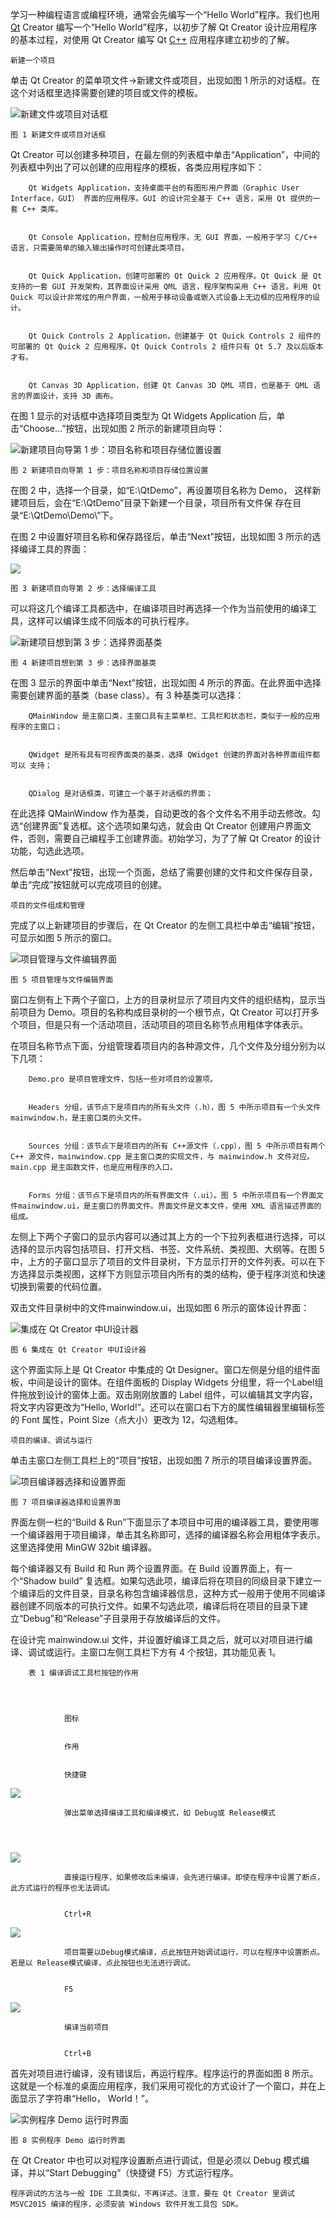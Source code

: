 学习一种编程语言或编程环境，通常会先编写一个“Hello World”程序。我们也用 [Qt](https://c.biancheng.net//qt/) Creator 编写一个“Hello World”程序，以初步了解 Qt Creator 设计应用程序的基本过程，对使用 Qt Creator 编写 Qt [C++](https://c.biancheng.net//cplus/) 应用程序建立初步的了解。

	新建一个项目
单击 Qt Creator 的菜单项文件->新建文件或项目，出现如图 1 所示的对话框。在这个对话框里选择需要创建的项目或文件的模板。


![新建文件或项目对话框](https://c.biancheng.net//uploads/allimg/181228/2-1Q22QH622Q7.gif)
	图 1 新建文件或项目对话框

Qt Creator 可以创建多种项目，在最左侧的列表框中单击“Application”，中间的列表框中列出了可以创建的应用程序的模板，各类应用程序如下：


		Qt Widgets Application，支持桌面平台的有图形用户界面（Graphic User Interface，GUI） 界面的应用程序。GUI 的设计完全基于 C++ 语言，采用 Qt 提供的一套 C++ 类库。

		Qt Console Application，控制台应用程序，无 GUI 界面，一般用于学习 C/C++ 语言，只需要简单的输入输出操作时可创建此类项目。

		Qt Quick Application，创建可部署的 Qt Quick 2 应用程序。Qt Quick 是 Qt 支持的一套 GUI 开发架构，其界面设计采用 QML 语言，程序架构采用 C++ 语言。利用 Qt Quick 可以设计非常炫的用户界面，一般用于移动设备或嵌入式设备上无边框的应用程序的设计。

		Qt Quick Controls 2 Application，创建基于 Qt Quick Controls 2 组件的可部署的 Qt Quick 2 应用程序。Qt Quick Controls 2 组件只有 Qt 5.7 及以后版本才有。

		Qt Canvas 3D Application，创建 Qt Canvas 3D QML 项目，也是基于 QML 语言的界面设计，支持 3D 画布。


在图 1 显示的对话框中选择项目类型为 Qt Widgets Application 后，单击“Choose…”按钮，出现如图 2 所示的新建项目向导：


![新建项目向导第 1 步：项目名称和项目存储位置设置](https://c.biancheng.net//uploads/allimg/181228/2-1Q22Q51535507.gif)
	图 2 新建项目向导第 1 步：项目名称和项目存储位置设置

在图 2 中，选择一个目录，如“E:\QtDemo”，再设置项目名称为 Demo， 这样新建项目后，会在“E:\QtDemo”目录下新建一个目录，项目所有文件保 存在目录“E:\QtDemo\Demo\”下。

在图 2 中设置好项目名称和保存路径后，单击“Next”按钮，出现如图 3 所示的选择编译工具的界面：


![](https://c.biancheng.net//uploads/allimg/181228/2-1Q22QHF5Z6.gif)
	图 3 新建项目向导第 2 步：选择编译工具

可以将这几个编译工具都选中，在编译项目时再选择一个作为当前使用的编译工具，这样可以编译生成不同版本的可执行程序。


![新建项目想到第 3 步：选择界面基类](https://c.biancheng.net//uploads/allimg/181228/2-1Q22Q51641419.gif)
	图 4 新建项目想到第 3 步：选择界面基类

在图 3 显示的界面中单击“Next”按钮，出现如图 4 所示的界面。在此界面中选择需要创建界面的基类（base class）。有 3 种基类可以选择：


		QMainWindow 是主窗口类，主窗口具有主菜单栏、工具栏和状态栏，类似于一般的应用程序的主窗口；

		QWidget 是所有具有可视界面类的基类，选择 QWidget 创建的界面对各种界面组件都可以 支持；

		QDialog 是对话框类，可建立一个基于对话框的界面；


在此选择 QMainWindow 作为基类，自动更改的各个文件名不用手动去修改。勾选“创建界面”复选框。这个选项如果勾选，就会由 Qt Creator 创建用户界面文件，否则，需要自己编程手工创建界面。初始学习，为了了解 Qt Creator 的设计功能，勾选此选项。

然后单击“Next”按钮，出现一个页面，总结了需要创建的文件和文件保存目录，单击“完成”按钮就可以完成项目的创建。

	项目的文件组成和管理
完成了以上新建项目的步骤后，在 Qt Creator 的左侧工具栏中单击“编辑”按钮，可显示如图 5 所示的窗口。


![ 项目管理与文件编辑界面](https://c.biancheng.net//uploads/allimg/181228/2-1Q22Q51Hcc.gif)
	图 5 项目管理与文件编辑界面

窗口左侧有上下两个子窗口，上方的目录树显示了项目内文件的组织结构，显示当 前项目为 Demo。项目的名称构成目录树的一个根节点，Qt Creator 可以打开多个项目，但是只有一个活动项目，活动项目的项目名称节点用粗体字体表示。

在项目名称节点下面，分组管理着项目内的各种源文件，几个文件及分组分别为以下几项：


		Demo.pro 是项目管理文件，包括一些对项目的设置项。

		Headers 分组，该节点下是项目内的所有头文件（.h），图 5 中所示项目有一个头文件 mainwindow.h，是主窗口类的头文件。

		Sources 分组：该节点下是项目内的所有 C++源文件（.cpp），图 5 中所示项目有两个 C++ 源文件，mainwindow.cpp 是主窗口类的实现文件，与 mainwindow.h 文件对应。main.cpp 是主函数文件，也是应用程序的入口。

		Forms 分组：该节点下是项目内的所有界面文件（.ui）。图 5 中所示项目有一个界面文件mainwindow.ui，是主窗口的界面文件。界面文件是文本文件，使用 XML 语言描述界面的组成。


左侧上下两个子窗口的显示内容可以通过其上方的一个下拉列表框进行选择，可以选择的显示内容包括项目、打开文档、书签、文件系统、类视图、大纲等。在图 5 中，上方的子窗口显示了项目的文件目录树，下方显示打开的文件列表。可以在下方选择显示类视图，这样下方则显示项目内所有的类的结构，便于程序浏览和快速切换到需要的代码位置。

双击文件目录树中的文件mainwindow.ui，出现如图 6 所示的窗体设计界面：


![集成在 Qt Creator 中UI设计器](https://c.biancheng.net//uploads/allimg/181228/2-1Q22QHI5422.gif)
	图 6 集成在 Qt Creator 中UI设计器

这个界面实际上是 Qt Creator 中集成的 Qt Designer。窗口左侧是分组的组件面板，中间是设计的窗体。在组件面板的 Display Widgets 分组里，将一个Label组件拖放到设计的窗体上面。双击刚刚放置的 Label 组件，可以编辑其文字内容，将文字内容更改为“Hello, World!”。还可以在窗口右下方的属性编辑器里编辑标签的 Font 属性，Point Size（点大小）更改为 12，勾选粗体。

	项目的编译、调试与运行
单击主窗口左侧工具栏上的“项目”按钮，出现如图 7 所示的项目编译设置界面。


![项目编译器选择和设置界面](https://c.biancheng.net//uploads/allimg/181228/2-1Q22QHK4337.gif)
	图 7 项目编译器选择和设置界面

界面左侧一栏的“Build & Run”下面显示了本项目中可用的编译器工具，要使用哪一个编译器用于项目编译，单击其名称即可，选择的编译器名称会用粗体字表示。这里选择使用 MinGW 32bit 编译器。

每个编译器又有 Build 和 Run 两个设置界面。在 Build 设置界面上，有一个“Shadow build” 复选框。如果勾选此项，编译后将在项目的同级目录下建立一个编译后的文件目录，目录名称包含编译器信息，这种方式一般用于使用不同编译器创建不同版本的可执行文件。如果不勾选此项，编译后将在项目的目录下建立“Debug”和“Release”子目录用于存放编译后的文件。

在设计完 mainwindow.ui 文件，并设置好编译工具之后，就可以对项目进行编译、调试或运行。主窗口左侧工具栏下方有 4 个按钮，其功能见表 1。



		表 1 编译调试工具栏按钮的作用



				图标

				作用

				快捷键



![](https://c.biancheng.net//uploads/allimg/181228/2-1Q22Q52043426.gif)

				弹出菜单选择编译工具和编译模式，如 Debug或 Release模式

				 



![](https://c.biancheng.net//uploads/allimg/181228/2-1Q22Q52144152.gif)

				直接运行程序，如果修改后未编译，会先进行编译。即使在程序中设置了断点，此方式运行的程序也无法调试。

				Ctrl+R



![](https://c.biancheng.net//uploads/allimg/181228/2-1Q22Q52211343.gif)

				项目需要以Debug模式编译，点此按钮开始调试运行，可以在程序中设置断点。若是以 Release模式编译，点此按钮也无法进行调试。

				F5



![](https://c.biancheng.net//uploads/allimg/181228/2-1Q22Q52230b6.gif)

				编译当前项目

				Ctrl+B




首先对项目进行编译，没有错误后，再运行程序。程序运行的界面如图 8 所示。这就是一个标准的桌面应用程序，我们采用可视化的方式设计了一个窗口，并在上面显示了字符串“Hello， World！”。


![实例程序 Demo 运行时界面](https://c.biancheng.net//uploads/allimg/181228/2-1Q22Q531221F.gif)
	图 8 实例程序 Demo 运行时界面

在 Qt Creator 中也可以对程序设置断点进行调试，但是必须以 Debug 模式编译，并以“Start Debugging”（快捷键 F5）方式运行程序。

	程序调试的方法与一般 IDE 工具类似，不再详述。注意，要在 Qt Creator 里调试 MSVC2015 编译的程序，必须安装 Windows 软件开发工具包 SDK。
